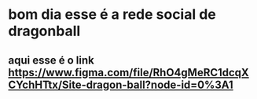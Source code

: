 # bom dia esse é a rede social de dragonball
## aqui esse é o link https://www.figma.com/file/RhO4gMeRC1dcqXCYchHTtx/Site-dragon-ball?node-id=0%3A1
